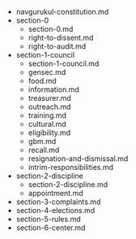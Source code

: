 - navgurukul-constitution.md
- section-0
	- section-0.md
	- right-to-dissent.md
	- right-to-audit.md
- section-1-council
	- section-1-council.md
	- gensec.md
	- food.md
	- information.md
	- treasurer.md
	- outreach.md
	- training.md
	- cultural.md
	- eligibility.md
	- gbm.md
	- recall.md
	- resignation-and-dismissal.md
	- intrim-responsibilities.md
- section-2-discipline
	- section-2-discipline.md
	- appointment.md
- section-3-complaints.md
- section-4-elections.md
- section-5-rules.md
- section-6-center.md
